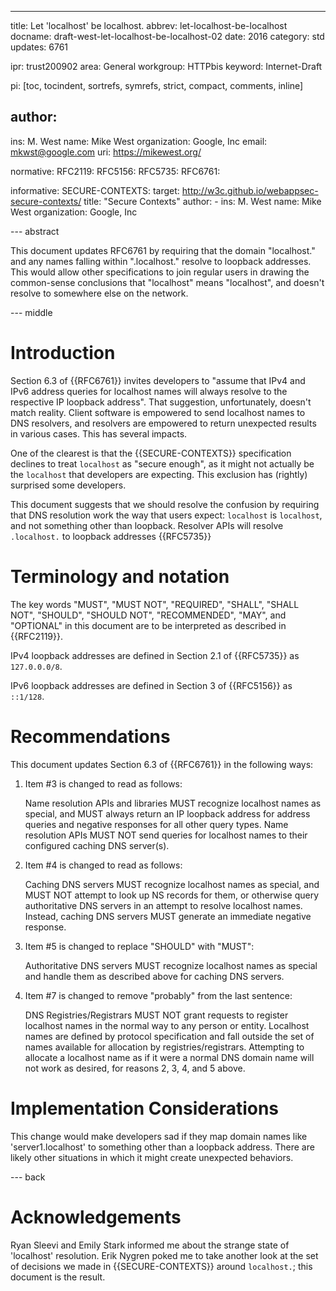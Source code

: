 ---
title: Let 'localhost' be localhost.
abbrev: let-localhost-be-localhost
docname: draft-west-let-localhost-be-localhost-02
date: 2016
category: std
updates: 6761

ipr: trust200902
area: General
workgroup: HTTPbis
keyword: Internet-Draft

pi: [toc, tocindent, sortrefs, symrefs, strict, compact, comments, inline]

author:
-
  ins: M. West
  name: Mike West
  organization: Google, Inc
  email: mkwst@google.com
  uri: https://mikewest.org/

normative:
  RFC2119:
  RFC5156:
  RFC5735:
  RFC6761:

informative:
  SECURE-CONTEXTS:
    target: http://w3c.github.io/webappsec-secure-contexts/
    title: "Secure Contexts"
    author:
    -
      ins: M. West
      name: Mike West
      organization: Google, Inc

--- abstract

This document updates RFC6761 by requiring that the domain "localhost." and any
names falling within ".localhost." resolve to loopback addresses. This would
allow other specifications to join regular users in drawing the common-sense
conclusions that "localhost" means "localhost", and doesn't resolve to somewhere
else on the network.

--- middle

# Introduction

Section 6.3 of {{RFC6761}} invites developers to "assume that IPv4 and IPv6
address queries for localhost names will always resolve to the respective
IP loopback address". That suggestion, unfortunately, doesn't match reality.
Client software is empowered to send localhost names to DNS resolvers, and
resolvers are empowered to return unexpected results in various cases. This
has several impacts.

One of the clearest is that the {{SECURE-CONTEXTS}} specification declines
to treat `localhost` as "secure enough", as it might not actually be the
`localhost` that developers are expecting. This exclusion has (rightly)
surprised some developers.

This document suggests that we should resolve the confusion by requiring that
DNS resolution work the way that users expect: `localhost` is `localhost`, and
not something other than loopback. Resolver APIs will resolve `.localhost.` to
loopback addresses {{RFC5735}}

# Terminology and notation

The key words "MUST", "MUST NOT", "REQUIRED", "SHALL", "SHALL NOT", "SHOULD",
"SHOULD NOT", "RECOMMENDED", "MAY", and "OPTIONAL" in this document are to be
interpreted as described in {{RFC2119}}.

IPv4 loopback addresses are defined in Section 2.1 of {{RFC5735}} as
`127.0.0.0/8`.

IPv6 loopback addresses are defined in Section 3 of {{RFC5156}} as `::1/128`.

# Recommendations

This document updates Section 6.3 of {{RFC6761}} in the following ways:

1.  Item #3 is changed to read as follows:

    Name resolution APIs and libraries MUST recognize localhost names as
    special, and MUST always return an IP loopback address for address queries
    and negative responses for all other query types. Name resolution APIs MUST
    NOT send queries for localhost names to their configured caching DNS
    server(s).

2.  Item #4 is changed to read as follows:

    Caching DNS servers MUST recognize localhost names as special, and MUST NOT
    attempt to look up NS records for them, or otherwise query authoritative DNS
    servers in an attempt to resolve localhost names. Instead, caching DNS
    servers MUST generate an immediate negative response.

3.  Item #5 is changed to replace "SHOULD" with "MUST":

    Authoritative DNS servers MUST recognize localhost names as special and
    handle them as described above for caching DNS servers.

4.  Item #7 is changed to remove "probably" from the last sentence:

    DNS Registries/Registrars MUST NOT grant requests to register localhost
    names in the normal way to any person or entity. Localhost names are
    defined by protocol specification and fall outside the set of names
    available for allocation by registries/registrars.  Attempting to allocate a
    localhost name as if it were a normal DNS domain name will not work as
    desired, for reasons 2, 3, 4, and 5 above.

# Implementation Considerations

This change would make developers sad if they map domain names like
'server1.localhost' to something other than a loopback address. There are
likely other situations in which it might create unexpected behaviors.

--- back

# Acknowledgements

Ryan Sleevi and Emily Stark informed me about the strange state of 'localhost'
resolution. Erik Nygren poked me to take another look at the set of decisions
we made in {{SECURE-CONTEXTS}} around `localhost.`; this document is the result.
